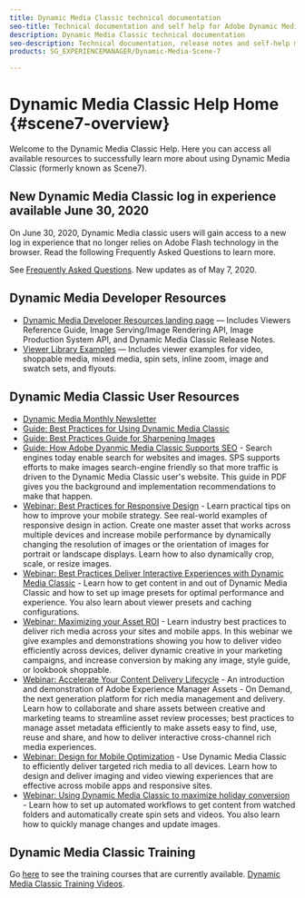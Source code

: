 ```yaml
---
title: Dynamic Media Classic technical documentation
seo-title: Technical documentation and self help for Adobe Dynamic Media Classic
description: Dynamic Media Classic technical documentation
seo-description: Technical documentation, release notes and self-help materials for Adobe Dynamic Media Classic, formerly Scene 7 
products: SG_EXPERIENCEMANAGER/Dynamic-Media-Scene-7

---
```


# Dynamic Media Classic Help Home {#scene7-overview}

Welcome to the Dynamic Media Classic Help. Here you can access all available resources to successfully learn more about using Dynamic Media Classic (formerly known as Scene7).

## New Dynamic Media Classic log in experience available June 30, 2020

On June 30, 2020, Dynamic Media classic users will gain access to a new log in experience that no longer relies on Adobe Flash technology in the browser. Read the following Frequently Asked Questions to learn more.

See [Frequently Asked Questions](new-ui-2020.md). New updates as of May 7, 2020.

## Dynamic Media Developer Resources

* [Dynamic Media Developer Resources landing page](https://docs.adobe.com/content/help/en/dynamic-media-developer-resources/landing/home.html) &mdash; Includes Viewers Reference Guide, Image Serving/Image Rendering API, Image Production System API, and Dynamic Media Classic Release Notes.
* [Viewer Library Examples](https://landing.adobe.com/en/na/dynamic-media/ctir-2755/live-demos.html) &mdash; Includes viewer examples for video, shoppable media, mixed media, spin sets, inline zoom, image and swatch sets, and flyouts.

## Dynamic Media Classic User Resources

* [Dynamic Media Monthly Newsletter](dynamic-media-newsletter.md)
* [Guide: Best Practices for Using Dynamic Media Classic](https://www.adobe.com/content/dam/www/us/en/marketing/experience-manager-assets/dynamic-media/adobe-dynamic-media-classic-best-practices-guide.pdf)
* [Guide: Best Practices Guide for Sharpening Images](/help/assets/s7_sharpening_images.pdf)
* [Guide: How Adobe Dyanmic Media Classic Supports SEO](/help/assets/s7_seo.pdf) - Search engines today enable search for websites and images. SPS supports efforts to make images search-engine friendly so that more traffic is driven to the Dynamic Media Classic user's website. This guide in PDF gives you the background and implementation recommendations to make that happen.
* [Webinar: Best Practices for Responsive Design](http://offers.adobe.com/en/na/marketing/landings/_40458_responsive_design_live_on_demand_webinar.html) - Learn practical tips on how to improve your mobile strategy. See real-world examples of responsive design in action. Create one master asset that works across multiple devices and increase mobile performance by dynamically changing the resolution of images or the orientation of images for portrait or landscape displays. Learn how to also dynamically crop, scale, or resize images.
* [Webinar: Best Practices Deliver Interactive Experiences with Dynamic Media Classic](http://seminars.adobeconnect.com/p7wb8ej3u6d/) - Learn how to get content in and out of Dynamic Media Classic and how to set up image presets for optimal performance and experience. You also learn about viewer presets and caching configurations.
* [Webinar: Maximizing your Asset ROI](https://adobecustomersuccess.adobeconnect.com/p5ar3hfrrec/?launcher=false&fcsContent=true&pbMode=normal&proto=true) - Learn industry best practices to deliver rich media across your sites and mobile apps. In this webinar we give examples and demonstrations showing you how to deliver video efficiently across devices, deliver dynamic creative in your marketing campaigns, and increase conversion by making any image, style guide, or lookbook shoppable.
* [Webinar: Accelerate Your Content Delivery Lifecycle](https://adobecustomersuccess.adobeconnect.com/p88ducm9pqv/) - An introduction and demonstration of Adobe Experience Manager Assets - On Demand, the next generation platform for rich media management and delivery. Learn how to collaborate and share assets between creative and marketing teams to streamline asset review processes; best practices to manage asset metadata efficiently to make assets easy to find, use, reuse and share, and how to deliver interactive cross-channel rich media experiences.
* [Webinar: Design for Mobile Optimization](https://adobecustomersuccess.adobeconnect.com/p6oqd3wydif/?launcher=false&fcsContent=true&pbMode=normal&proto=true) - Use Dynamic Media Classic to efficiently deliver targeted rich media to all devices. Learn how to design and deliver imaging and video viewing experiences that are effective across mobile apps and responsive sites.
* [Webinar: Using Dynamic Media Classic to maximize holiday conversion](https://adobecustomersuccess.adobeconnect.com/p32n1yr85c9/?proto=true) - Learn how to set up automated workflows to get content from watched folders and automatically create spin sets and videos. You also learn how to quickly manage changes and update images.

## Dynamic Media Classic Training

Go [here](http://training.adobe.com/training/courses.html#product=adobe-scene7) to see the training courses that are currently available.
[Dynamic Media Classic Training Videos](/help/training-videos.md). 
